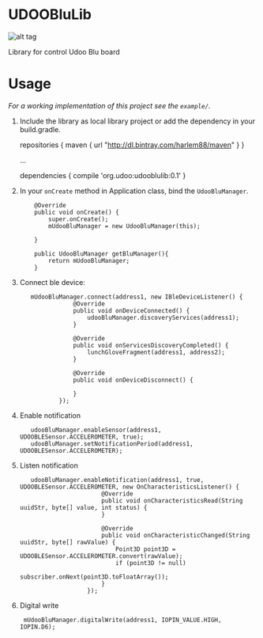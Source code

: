 # UDOOBluLib

![alt tag](http://www.udoo.org/wp-content/uploads/2014/12/logoogo.png)

Library for control Udoo Blu board 

# Usage

*For a working implementation of this project see the `example/`.*

  1. Include the library as local library project or add the dependency in your build.gradle.
        
        repositories {
            maven {
                url  "http://dl.bintray.com/harlem88/maven"
            }
        }

        ...

        dependencies {
            compile 'org.udoo:udooblulib:0.1'
        }

  2. In your `onCreate` method in Application class, bind the `UdooBluManager`.

             @Override
             public void onCreate() {
                 super.onCreate();
                 mUdooBluManager = new UdooBluManager(this);

             }

             public UdooBluManager getBluManager(){
                 return mUdooBluManager;
             }

  3. Connect ble device:

            mUdooBluManager.connect(address1, new IBleDeviceListener() {
                        @Override
                        public void onDeviceConnected() {
                            udooBluManager.discoveryServices(address1);
                        }

                        @Override
                        public void onServicesDiscoveryCompleted() {
                            lunchGloveFragment(address1, address2);
                        }

                        @Override
                        public void onDeviceDisconnect() {

                        }
                    });

  4. Enable notification

            udooBluManager.enableSensor(address1, UDOOBLESensor.ACCELEROMETER, true);
            udooBluManager.setNotificationPeriod(address1, UDOOBLESensor.ACCELEROMETER);

  5. Listen notification

            udooBluManager.enableNotification(address1, true, UDOOBLESensor.ACCELEROMETER, new OnCharacteristicsListener() {
                                @Override
                                public void onCharacteristicsRead(String uuidStr, byte[] value, int status) {
                                }

                                @Override
                                public void onCharacteristicChanged(String uuidStr, byte[] rawValue) {
                                    Point3D point3D = UDOOBLESensor.ACCELEROMETER.convert(rawValue);
                                    if (point3D != null)
                                        subscriber.onNext(point3D.toFloatArray());
                                }
                            });
                            
  6. Digital write
            
          mUdooBluManager.digitalWrite(address1, IOPIN_VALUE.HIGH, IOPIN.D6);
